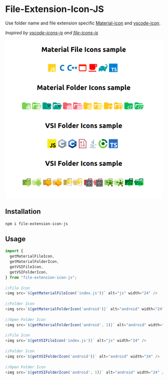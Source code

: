 # File-Extension-Icon-JS

Use folder name and file extension specific [Material-icon](https://github.com/PKief/vscode-material-icon-theme) and [vscode-icon](https://github.com/vscode-icons/vscode-icons).

_Inspired by [vscode-icons-js](https://github.com/dderevjanik/vscode-icons-js) and [file-icons-js](https://github.com/websemantics/file-icons-js)_

![sample picture](/public/sample.png)

## Installation

```
npm i file-extension-icon-js
```

## Usage

```javascript
import {
  getMaterialFileIcon,
  getMaterialFolderIcon,
  getVSIFileIcon,
  getVSIFolderIcon,
} from "file-extension-icon-js";

//File Icon
<img src=`${getMaterialFileIcon('index.js')}` alt="js" width="24" />

//Folder Icon
<img src=`${getMaterialFolderIcon('android')}` alt="android" width="24" />

//Open Folder Icon
<img src=`${getMaterialFolderIcon('android', 1)}` alt="android" width="24" />

//File Icon
<img src=`${getVSIFileIcon('index.js')}` alt="js" width="24" />

//Folder Icon
<img src=`${getVSIFolderIcon('android')}` alt="android" width="24" />

//Open Folder Icon
<img src=`${getVSIFolderIcon('android', 1)}` alt="android" width="24" />

```
